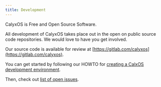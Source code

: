```yaml
---
title: Development
---
```


CalyxOS is Free and Open Source Software.

All development of CalyxOS takes place out in the open on public source code repositories. We would love to have you get involved.

Our source code is available for review at [https://gitlab.com/calyxos](https://gitlab.com/calyxos).

You can get started by following our HOWTO for [creating a CalxOS development environment](https://gitlab.com/calyxos/calyxos/wikis/Getting-Started).

Then, check out [list of open issues](https://gitlab.com/calyxos/calyxos/issues/).
